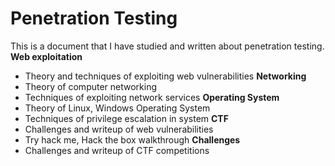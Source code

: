 # Penetration Testing
This is a document that I have studied and written about penetration testing.
**Web exploitation** 
- Theory and techniques of exploiting web vulnerabilities
**Networking** 
- Theory of computer networking
- Techniques of exploiting network services
**Operating System**
- Theory of Linux, Windows Operating System
- Techniques of privilege escalation in system
**CTF**
- Challenges and writeup of web vulnerabilities
- Try hack me, Hack the box walkthrough
**Challenges**
- Challenges and writeup of CTF competitions